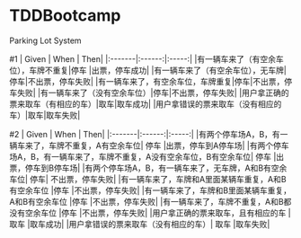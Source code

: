 # TDDBootcamp

Parking Lot System

#1
| Given | When | Then|
|:-------|:------:|:-----:|
|有一辆车来了（有空余车位），车牌不重复|停车	|出票，停车成功|
|有一辆车来了（有空余车位），无车牌|停车|不出票，停车失败|
|有一辆车来了，有空余车位，车牌重复|停车|不出票，停车失败|
|有一辆车来了（没有空余车位）|停车|不出票，停车失败|
|用户拿正确的票来取车（有相应的车）|取车|取车成功|
|用户拿错误的票来取车（没有相应的车）|取车|取车失败|

#2
| Given | When | Then|
|:-------|:------:|:-----:|
|有两个停车场A，B，有一辆车来了，车牌不重复，A有空余车位|	停车	|出票，停车到A停车场|
|有两个停车场A，B，有一辆车来了，车牌不重复，A没有空余车位，B有空余车位|	停车	|出票，停车到B停车场|
|有两个停车场A，B，有一辆车来了，无车牌，A和B有空余车位|	停车|	不出票，停车失败|
|有一辆车来了，车牌和A里面某辆车重复，A和B有空余车位	|停车	|不出票，停车失败|
|有一辆车来了，车牌和B里面某辆车重复，A和B有空余车位	|停车	|不出票，停车失败|
|有一辆车来了，车牌不重复，A和B都没有空余车位	|停车	|不出票，停车失败|
|用户拿正确的票来取车，且有相应的车	|取车	|取车成功|
|用户拿错误的票来取车（没有相应的车）|	取车	|取车失败|
